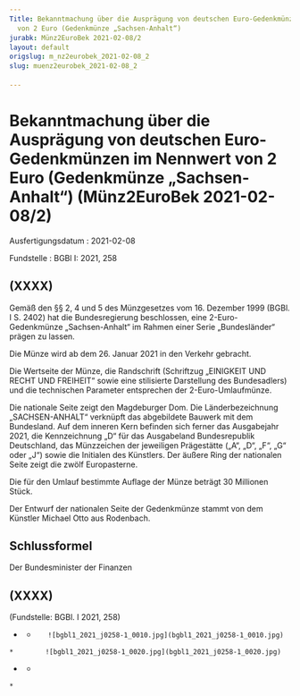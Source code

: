 ```yaml
---
Title: Bekanntmachung über die Ausprägung von deutschen Euro-Gedenkmünzen im Nennwert
  von 2 Euro (Gedenkmünze „Sachsen-Anhalt“)
jurabk: Münz2EuroBek 2021-02-08/2
layout: default
origslug: m_nz2eurobek_2021-02-08_2
slug: muenz2eurobek_2021-02-08_2

---
```


# Bekanntmachung über die Ausprägung von deutschen Euro-Gedenkmünzen im Nennwert von 2 Euro (Gedenkmünze „Sachsen-Anhalt“) (Münz2EuroBek 2021-02-08/2)

Ausfertigungsdatum
:   2021-02-08

Fundstelle
:   BGBl I: 2021, 258


## (XXXX)

Gemäß den §§ 2, 4 und 5 des Münzgesetzes vom 16. Dezember 1999 (BGBl. I S. 2402) hat die Bundesregierung beschlossen, eine 2-Euro-Gedenkmünze „Sachsen-Anhalt“ im Rahmen einer Serie „Bundesländer“ prägen zu lassen.

Die Münze wird ab dem 26. Januar 2021 in den Verkehr gebracht.

Die Wertseite der Münze, die Randschrift (Schriftzug „EINIGKEIT UND RECHT UND FREIHEIT“ sowie eine stilisierte Darstellung des Bundesadlers) und die technischen Parameter entsprechen der 2-Euro-Umlaufmünze.

Die nationale Seite zeigt den Magdeburger Dom. Die Länderbezeichnung „SACHSEN-ANHALT“ verknüpft das abgebildete Bauwerk mit dem Bundesland. Auf dem inneren Kern befinden sich ferner das Ausgabejahr 2021, die Kennzeichnung „D“ für das Ausgabeland Bundesrepublik Deutschland, das Münzzeichen der jeweiligen Prägestätte („A“, „D“, „F“, „G“ oder „J“) sowie die Initialen des Künstlers. Der äußere Ring der nationalen Seite zeigt die zwölf Europasterne.

Die für den Umlauf bestimmte Auflage der Münze beträgt 30 Millionen Stück.

Der Entwurf der nationalen Seite der Gedenkmünze stammt von dem Künstler Michael Otto aus Rodenbach.


## Schlussformel

Der Bundesminister der Finanzen


## (XXXX)

(Fundstelle: BGBl. I 2021, 258)


*    *        ![bgbl1_2021_j0258-1_0010.jpg](bgbl1_2021_j0258-1_0010.jpg)
    *        ![bgbl1_2021_j0258-1_0020.jpg](bgbl1_2021_j0258-1_0020.jpg)

*    *
    *


